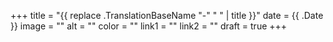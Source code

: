 +++
title = "{{ replace .TranslationBaseName "-" " " | title }}"
date = {{ .Date }}
image = ""
alt = ""
color = ""
link1 = ""
link2 = ""
draft = true
+++